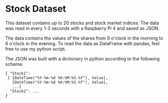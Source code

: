 # Stock Dataset

This dataset contains up to 20 stocks and stock market indices. The data was read in every 1-3 seconds with a Raspberry Pi 4 and saved as JSON.

The data contains the values of the shares from 9 o'clock in the morning to 6 o'clock in the evening. To read the data as DataFrame with pandas, feel free to use my python script.

The JSON was built with a dictionary in python according to the following scheme:


	{ "Stock1":
	 [ [DateTime("%Y-%m-%d %H:%M:%S.%f"), Value],
	   [DateTime("%Y-%m-%d %H:%M:%S.%f"), Value],
	   ...]
	  "Stock2": ...
	}
